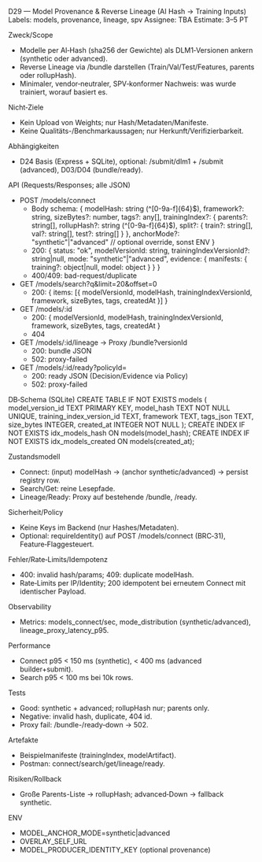 D29 — Model Provenance & Reverse Lineage (AI Hash → Training Inputs)
Labels: models, provenance, lineage, spv
Assignee: TBA
Estimate: 3–5 PT

Zweck/Scope
- Modelle per AI‑Hash (sha256 der Gewichte) als DLM1‑Versionen ankern (synthetic oder advanced).
- Reverse Lineage via /bundle darstellen (Train/Val/Test/Features, parents oder rollupHash).
- Minimaler, vendor‑neutraler, SPV‑konformer Nachweis: was wurde trainiert, worauf basiert es.

Nicht‑Ziele
- Kein Upload von Weights; nur Hash/Metadaten/Manifeste.
- Keine Qualitäts-/Benchmarkaussagen; nur Herkunft/Verifizierbarkeit.

Abhängigkeiten
- D24 Basis (Express + SQLite), optional: /submit/dlm1 + /submit (advanced), D03/D04 (bundle/ready).

API (Requests/Responses; alle JSON)
- POST /models/connect
  - Body schema:
    {
      modelHash: string (^[0-9a-f]{64}$),
      framework?: string,
      sizeBytes?: number,
      tags?: any[],
      trainingIndex?: {
        parents?: string[],
        rollupHash?: string (^[0-9a-f]{64}$),
        split?: { train?: string[], val?: string[], test?: string[] }
      },
      anchorMode?: "synthetic"|"advanced" // optional override, sonst ENV
    }
  - 200:
    {
      status: "ok",
      modelVersionId: string,
      trainingIndexVersionId?: string|null,
      mode: "synthetic"|"advanced",
      evidence: { manifests: { training?: object|null, model: object } }
    }
  - 400/409: bad-request/duplicate
- GET /models/search?q&limit=20&offset=0
  - 200: { items: [{ modelVersionId, modelHash, trainingIndexVersionId, framework, sizeBytes, tags, createdAt }] }
- GET /models/:id
  - 200: { modelVersionId, modelHash, trainingIndexVersionId, framework, sizeBytes, tags, createdAt }
  - 404
- GET /models/:id/lineage → Proxy /bundle?versionId
  - 200: bundle JSON
  - 502: proxy-failed
- GET /models/:id/ready?policyId=
  - 200: ready JSON (Decision/Evidence via Policy)
  - 502: proxy-failed

DB‑Schema (SQLite)
CREATE TABLE IF NOT EXISTS models (
  model_version_id TEXT PRIMARY KEY,
  model_hash TEXT NOT NULL UNIQUE,
  training_index_version_id TEXT,
  framework TEXT,
  tags_json TEXT,
  size_bytes INTEGER,
  created_at INTEGER NOT NULL
);
CREATE INDEX IF NOT EXISTS idx_models_hash ON models(model_hash);
CREATE INDEX IF NOT EXISTS idx_models_created ON models(created_at);

Zustandsmodell
- Connect: (input) modelHash → (anchor synthetic/advanced) → persist registry row.
- Search/Get: reine Lesepfade.
- Lineage/Ready: Proxy auf bestehende /bundle, /ready.

Sicherheit/Policy
- Keine Keys im Backend (nur Hashes/Metadaten).
- Optional: requireIdentity() auf POST /models/connect (BRC‑31), Feature‑Flaggesteuert.

Fehler/Rate‑Limits/Idempotenz
- 400: invalid hash/params; 409: duplicate modelHash.
- Rate‑Limits per IP/Identity; 200 idempotent bei erneutem Connect mit identischer Payload.

Observability
- Metrics: models_connect/sec, mode_distribution (synthetic/advanced), lineage_proxy_latency_p95.

Performance
- Connect p95 < 150 ms (synthetic), < 400 ms (advanced builder+submit).
- Search p95 < 100 ms bei 10k rows.

Tests
- Good: synthetic + advanced; rollupHash nur; parents only.
- Negative: invalid hash, duplicate, 404 id.
- Proxy fail: /bundle-/ready‑down → 502.

Artefakte
- Beispielmanifeste (trainingIndex, modelArtifact).
- Postman: connect/search/get/lineage/ready.

Risiken/Rollback
- Große Parents-Liste → rollupHash; advanced‑Down → fallback synthetic.

ENV
- MODEL_ANCHOR_MODE=synthetic|advanced
- OVERLAY_SELF_URL
- MODEL_PRODUCER_IDENTITY_KEY (optional provenance)


